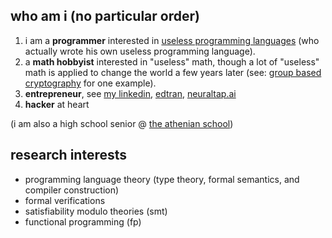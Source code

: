 ## who am i (no particular order)

1. i am a **programmer** interested in [useless programming languages](https://www.youtube.com/watch?v=iSmkqocn0oQ&pp=ygUPaGFza2VsbCB1c2VsZXNz) (who actually wrote his own useless programming language). 
2. a **math hobbyist** interested in "useless" math, though a lot of "useless" math is applied to change the world a few years later (see: [group based cryptography](https://en.wikipedia.org/wiki/Group-based_cryptography) for one example).     
3. **entrepreneur**, see [my linkedin](https://www.linkedin.com/in/rohan-ganapavarapu-5115041ba/), [edtran](https://edtran.com), [neuraltap.ai](https://neuraltap.ai)
4. **hacker** at heart

(i am also a high school senior @ [the athenian school](https://www.athenian.org/about)) 

## research interests

- programming language theory (type theory, formal semantics, and compiler construction)
- formal verifications
- satisfiability modulo theories (smt)
- functional programming (fp)
